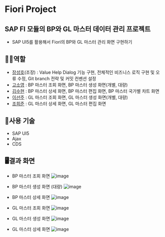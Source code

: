 # Fiori Project

## SAP FI 모듈의 BP와 GL 마스터 데이터 관리 프로젝트 
- SAP UI5를 활용해서 Fiori의 BP와 GL 마스터 관리 화면 구현하기

## 👨‍💻역할
- [장성호](https://github.com/tjdgh925)(조장) : Value Help Dialog 기능 구현,  전체적인 비즈니스 로직 구현 및 오류 수정, Git branch 전략 및 커밋 컨벤션 설정
- [고소영](https://github.com/ko-so-young) : BP 마스터 조회 화면, BP 마스터 생성 화면(개별, 대량)
- [김수현](https://github.com/KIM-SOO-H) : BP 마스터 상세 화면, BP 마스터 편집 화면, BP 마스터 국가별 차트 화면
- [이선주](https://github.com/SUNJU10) : GL 마스터 조회 화면, GL 마스터 생성 화면(개별, 대량)
- [조희준](https://github.com/Back-Do) : GL 마스터 상세 화면, GL 마스터 편집 화면


## 🔨사용 기술
- SAP UI5
- Ajax
- CDS

## 🖥결과 화면
- BP 마스터 조회 화면
![image](https://user-images.githubusercontent.com/74356299/214286466-d545ae01-0418-4f46-bd3d-a220f40d327a.png)


- BP 마스터 생성 화면 (대량)
![image](https://user-images.githubusercontent.com/74356299/214286824-5918f2af-bf43-4959-956d-3aaaa330659f.png)


- BP 마스터 상세 화면
![image](https://user-images.githubusercontent.com/74356299/214286909-89e24365-8c66-4ceb-bc78-8db0dff87b6f.png)


- GL 마스터 조회 화면
![image](https://user-images.githubusercontent.com/74356299/214287064-d1878552-c7df-47ae-b68d-dbdf4af30da7.png)


- GL 마스터 생성 화면
![image](https://user-images.githubusercontent.com/74356299/214287127-09ca67d8-ab2c-4fd6-ab8e-873db90dbace.png)


- GL 마스터 상세 화면
![image](https://user-images.githubusercontent.com/74356299/214287110-ed99f09c-6215-4675-9c72-dbaf0d3bbb0f.png)
